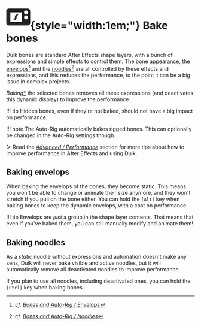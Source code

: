 # ![](../../../img/duik/icons/bake.svg){style="width:1em;"} Bake bones

Duik bones are standard After Effects shape layers, with a bunch of expressions and simple effects to control them. The bone appearance, the [envelops](../envelops.md)[^1] and the [noodles](../noodles.md)[^2] are all controlled by these effects and expressions, and this reduces the performance, to the point it can be a big issue in complex projects.

*Baking*[*](../../../misc/glossary.md) the selected bones removes all these expressions (and deactivates this dynamic display) to improve the performance.

!!! tip
    Hidden bones, even if they're not baked, should not have a big impact on performance.

!!! note
    The Auto-Rig automatically bakes rigged bones. This can optionally be changed in the Auto-Rig settings though.

▷ Read the [*Advanced / Performance*](../../../advanced/performance.md) section for more tips about how to improve performance in After Effects and using Duik.

## Baking envelops

When baking the envelops of the bones, they become static. This means you won't be able to change or animate their size anymore, and they won't stretch if you pull on the bone either. You can hold the `[Alt]` key when baking bones to keep the dynamic envelops, with a cost on performance.

!!! tip
    Envelops are *just* a group in the shape layer contents. That means that even if you've baked them, you can still manually modify and animate them!

## Baking noodles

As a *static* noodle without expressions and automation doesn't make any sens, Duik will never bake visible and active noodles, but it will automatically remove all deactivated noodles to improve performance.

If you plan to use all noodles, including deactivated ones, you can hold the `[Ctrl]` key when baking bones.

[^1]: *cf. [Bones and Auto-Rig / Envelops](../envelops.md)*

[^2]: *cf. [Bones and Auto-Rig / Noodles](../noodles.md)*
